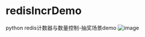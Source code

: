 # redisIncrDemo
python redis计数器与数量控制-抽奖场景demo
![image](https://github.com/pmhgo/redisIncrDemo/blob/master/demo%E7%9A%84%E5%B9%B6%E5%8F%91%E6%B5%8B%E8%AF%95%E7%BB%93%E6%9E%9C.png)
